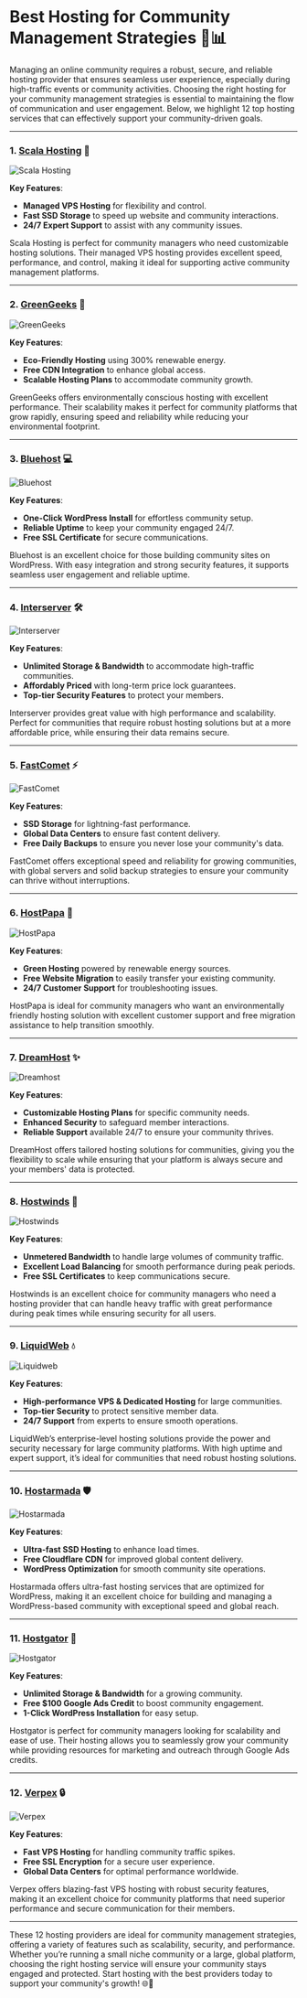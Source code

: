 # Best Hosting for Community Management Strategies 👥📊

Managing an online community requires a robust, secure, and reliable hosting provider that ensures seamless user experience, especially during high-traffic events or community activities. Choosing the right hosting for your community management strategies is essential to maintaining the flow of communication and user engagement. Below, we highlight 12 top hosting services that can effectively support your community-driven goals.

---

### 1. [**Scala Hosting**](https://snipitx.com/scala-jy) 🚀

![Scala Hosting](https://i.imgur.com/uJ5JIK3.png "Scala Web Hosting")

**Key Features**:
- **Managed VPS Hosting** for flexibility and control.
- **Fast SSD Storage** to speed up website and community interactions.
- **24/7 Expert Support** to assist with any community issues.

Scala Hosting is perfect for community managers who need customizable hosting solutions. Their managed VPS hosting provides excellent speed, performance, and control, making it ideal for supporting active community management platforms.

---

### 2. [**GreenGeeks**](https://snipitx.com/greengeeks-jy) 🌿

![GreenGeeks](https://i.imgur.com/eEwuntu.jpg "GreenGeeks Hosting")

**Key Features**:
- **Eco-Friendly Hosting** using 300% renewable energy.
- **Free CDN Integration** to enhance global access.
- **Scalable Hosting Plans** to accommodate community growth.

GreenGeeks offers environmentally conscious hosting with excellent performance. Their scalability makes it perfect for community platforms that grow rapidly, ensuring speed and reliability while reducing your environmental footprint.

---

### 3. [**Bluehost**](https://snipitx.com/bluehost-jy) 💻

![Bluehost](https://i.imgur.com/PasFF9E.jpeg "Bluehost Hosting")

**Key Features**:
- **One-Click WordPress Install** for effortless community setup.
- **Reliable Uptime** to keep your community engaged 24/7.
- **Free SSL Certificate** for secure communications.

Bluehost is an excellent choice for those building community sites on WordPress. With easy integration and strong security features, it supports seamless user engagement and reliable uptime.

---

### 4. [**Interserver**](https://snipitx.com/interserver-jy) 🛠️

![Interserver](https://i.imgur.com/OM5dOEW.jpeg "Interserver Hosting")

**Key Features**:
- **Unlimited Storage & Bandwidth** to accommodate high-traffic communities.
- **Affordably Priced** with long-term price lock guarantees.
- **Top-tier Security Features** to protect your members.

Interserver provides great value with high performance and scalability. Perfect for communities that require robust hosting solutions but at a more affordable price, while ensuring their data remains secure.

---

### 5. [**FastComet**](https://snipitx.com/fastcomet-jy) ⚡

![FastComet](https://i.imgur.com/7qgXuWp.png "FastComet Hosting")

**Key Features**:
- **SSD Storage** for lightning-fast performance.
- **Global Data Centers** to ensure fast content delivery.
- **Free Daily Backups** to ensure you never lose your community's data.

FastComet offers exceptional speed and reliability for growing communities, with global servers and solid backup strategies to ensure your community can thrive without interruptions.

---

### 6. [**HostPapa**](https://snipitx.com/hostpapa-jy) 🌱

![HostPapa](https://i.imgur.com/ouDTkvl.jpeg "HostPapa Hosting")

**Key Features**:
- **Green Hosting** powered by renewable energy sources.
- **Free Website Migration** to easily transfer your existing community.
- **24/7 Customer Support** for troubleshooting issues.

HostPapa is ideal for community managers who want an environmentally friendly hosting solution with excellent customer support and free migration assistance to help transition smoothly.

---

### 7. [**DreamHost**](https://snipitx.com/dreamhost-jy) ✨

![Dreamhost](https://i.imgur.com/rXIg8ip.jpeg "Dreamhost Hosting")

**Key Features**:
- **Customizable Hosting Plans** for specific community needs.
- **Enhanced Security** to safeguard member interactions.
- **Reliable Support** available 24/7 to ensure your community thrives.

DreamHost offers tailored hosting solutions for communities, giving you the flexibility to scale while ensuring that your platform is always secure and your members' data is protected.

---

### 8. [**Hostwinds**](https://snipitx.com/hostwinds-jy) 💨

![Hostwinds](https://i.imgur.com/53aSNXx.jpeg "Hostwinds Hosting")

**Key Features**:
- **Unmetered Bandwidth** to handle large volumes of community traffic.
- **Excellent Load Balancing** for smooth performance during peak periods.
- **Free SSL Certificates** to keep communications secure.

Hostwinds is an excellent choice for community managers who need a hosting provider that can handle heavy traffic with great performance during peak times while ensuring security for all users.

---

### 9. [**LiquidWeb**](https://snipitx.com/liquidweb-jy) 💧

![Liquidweb](https://i.imgur.com/4IvT9SC.jpeg "Liquidweb Hosting")

**Key Features**:
- **High-performance VPS & Dedicated Hosting** for large communities.
- **Top-tier Security** to protect sensitive member data.
- **24/7 Support** from experts to ensure smooth operations.

LiquidWeb’s enterprise-level hosting solutions provide the power and security necessary for large community platforms. With high uptime and expert support, it’s ideal for communities that need robust hosting solutions.

---

### 10. [**Hostarmada**](https://snipitx.com/hostarmada-jy) 🛡️

![Hostarmada](https://i.imgur.com/KFbdf3o.jpeg "Hostarmada Hosting")

**Key Features**:
- **Ultra-fast SSD Hosting** to enhance load times.
- **Free Cloudflare CDN** for improved global content delivery.
- **WordPress Optimization** for smooth community site operations.

Hostarmada offers ultra-fast hosting services that are optimized for WordPress, making it an excellent choice for building and managing a WordPress-based community with exceptional speed and global reach.

---

### 11. [**Hostgator**](https://snipitx.com/hostgator-jy) 🐊

![Hostgator](https://i.imgur.com/BcVkH57.jpeg "Hostgator Hosting")

**Key Features**:
- **Unlimited Storage & Bandwidth** for a growing community.
- **Free $100 Google Ads Credit** to boost community engagement.
- **1-Click WordPress Installation** for easy setup.

Hostgator is perfect for community managers looking for scalability and ease of use. Their hosting allows you to seamlessly grow your community while providing resources for marketing and outreach through Google Ads credits.

---

### 12. [**Verpex**](https://snipitx.com/verpex-jy) 🔒

![Verpex](https://i.imgur.com/6x5LhiS.jpeg "Verpex Hosting")

**Key Features**:
- **Fast VPS Hosting** for handling community traffic spikes.
- **Free SSL Encryption** for a secure user experience.
- **Global Data Centers** for optimal performance worldwide.

Verpex offers blazing-fast VPS hosting with robust security features, making it an excellent choice for community platforms that need superior performance and secure communication for their members.

---

These 12 hosting providers are ideal for community management strategies, offering a variety of features such as scalability, security, and performance. Whether you’re running a small niche community or a large, global platform, choosing the right hosting service will ensure your community stays engaged and protected. Start hosting with the best providers today to support your community's growth! 🌐👥
